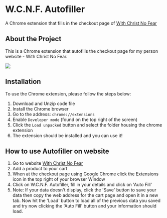 # W.C.N.F. Autofiller

A Chrome extension that fills in the checkout page of [With Christ No Fear](https://www.withchristnofear.com)

## About the Project
This is a Chrome extension that autofills the checkout page for my person website - With Christ No Fear.

<img src="assets/images/login.png">

## Installation
To use the Chrome extension, please follow the steps below:

1. Download and Unzip code file
2. Install the Chrome browser
3. Go to the address: `chrome://extensions`
4. Enable `Developer mode` (found on the top right of the screen)
5. Click the `Load unpacked` button and select the folder housing the chrome extension
6. The extension should be installed and you can use it!

## How to use Autofiller on website
1. Go to website [With Christ No Fear](https://www.withchristnofear.com)
2. Add a product to your cart
3. When at the checkout page using Google Chrome click the Extensions icon in the top right of your browser Window
4. Click on W.C.N.F. Autofiller, fill in your details and click on 'Auto Fill'
5. Note: If your data doesn't display, click the 'Save' button to save your data then copy the web address for the cart page and open it in a new tab. Now hit the 'Load' button to load all of the previous data you saved and try now clicking the 'Auto Fill' button and your information should load.